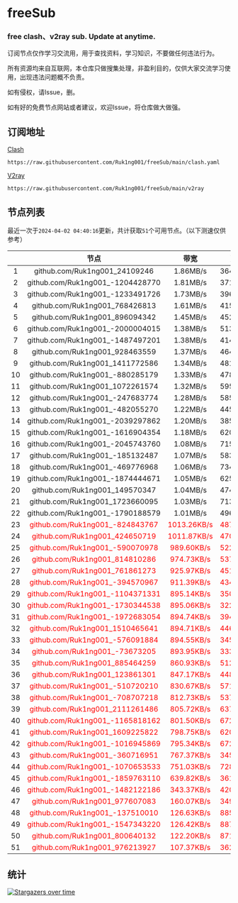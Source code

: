 # freeSub
### free clash、v2ray sub. Update at anytime.

订阅节点仅作学习交流用，用于查找资料，学习知识，不要做任何违法行为。

所有资源均来自互联网，本仓库只做搜集处理，非盈利目的，仅供大家交流学习使用，出现违法问题概不负责。

如有侵权，请Issue，删。

如有好的免费节点网站或者建议，欢迎Issue，将仓库做大做强。

## 订阅地址
[Clash](https://raw.githubusercontent.com/Ruk1ng001/freeSub/main/clash.yaml)
```
https://raw.githubusercontent.com/Ruk1ng001/freeSub/main/clash.yaml
```
[V2ray](https://raw.githubusercontent.com/Ruk1ng001/freeSub/main/v2ray)
```
https://raw.githubusercontent.com/Ruk1ng001/freeSub/main/v2ray
```

## 节点列表

最近一次于`2024-04-02 04:40:16`更新，共计获取`51`个可用节点。（以下测速仅供参考）

|  | 节点 | 带宽 | 延迟 |
|:-:|:--:|:--:|:--:|
 | 1 | github.com/Ruk1ng001_24109246 | 1.86MB/s | 364.00ms |
 | 2 | github.com/Ruk1ng001_-1204428770 | 1.81MB/s | 371.00ms |
 | 3 | github.com/Ruk1ng001_-1233491726 | 1.73MB/s | 396.00ms |
 | 4 | github.com/Ruk1ng001_768426813 | 1.61MB/s | 415.00ms |
 | 5 | github.com/Ruk1ng001_896094342 | 1.45MB/s | 452.00ms |
 | 6 | github.com/Ruk1ng001_-2000004015 | 1.38MB/s | 513.00ms |
 | 7 | github.com/Ruk1ng001_-1487497201 | 1.38MB/s | 414.00ms |
 | 8 | github.com/Ruk1ng001_928463559 | 1.37MB/s | 464.00ms |
 | 9 | github.com/Ruk1ng001_1411772586 | 1.34MB/s | 481.00ms |
 | 10 | github.com/Ruk1ng001_-880285179 | 1.33MB/s | 478.00ms |
 | 11 | github.com/Ruk1ng001_1072261574 | 1.32MB/s | 595.00ms |
 | 12 | github.com/Ruk1ng001_-247683774 | 1.28MB/s | 585.00ms |
 | 13 | github.com/Ruk1ng001_-482055270 | 1.22MB/s | 445.00ms |
 | 14 | github.com/Ruk1ng001_-2039297862 | 1.20MB/s | 385.00ms |
 | 15 | github.com/Ruk1ng001_-1616904354 | 1.18MB/s | 620.00ms |
 | 16 | github.com/Ruk1ng001_-2045743760 | 1.08MB/s | 715.00ms |
 | 17 | github.com/Ruk1ng001_-185132487 | 1.07MB/s | 583.00ms |
 | 18 | github.com/Ruk1ng001_-469776968 | 1.06MB/s | 734.00ms |
 | 19 | github.com/Ruk1ng001_-1874444671 | 1.05MB/s | 625.00ms |
 | 20 | github.com/Ruk1ng001_149570347 | 1.04MB/s | 474.00ms |
 | 21 | github.com/Ruk1ng001_1723660095 | 1.03MB/s | 713.00ms |
 | 22 | github.com/Ruk1ng001_-1790188579 | 1.01MB/s | 496.00ms |
 | 23 | <font color=red>github.com/Ruk1ng001_-824843767</font> | <font color=red>1013.26KB/s</font> | <font color=red>487.00ms</font> |
 | 24 | <font color=red>github.com/Ruk1ng001_424650719</font> | <font color=red>1011.87KB/s</font> | <font color=red>470.00ms</font> |
 | 25 | <font color=red>github.com/Ruk1ng001_-590070978</font> | <font color=red>989.60KB/s</font> | <font color=red>522.00ms</font> |
 | 26 | <font color=red>github.com/Ruk1ng001_814810286</font> | <font color=red>974.73KB/s</font> | <font color=red>537.00ms</font> |
 | 27 | <font color=red>github.com/Ruk1ng001_761861273</font> | <font color=red>925.97KB/s</font> | <font color=red>451.00ms</font> |
 | 28 | <font color=red>github.com/Ruk1ng001_-394570967</font> | <font color=red>911.39KB/s</font> | <font color=red>434.00ms</font> |
 | 29 | <font color=red>github.com/Ruk1ng001_-1104371331</font> | <font color=red>895.14KB/s</font> | <font color=red>350.00ms</font> |
 | 30 | <font color=red>github.com/Ruk1ng001_-1730344538</font> | <font color=red>895.06KB/s</font> | <font color=red>322.00ms</font> |
 | 31 | <font color=red>github.com/Ruk1ng001_-1972683054</font> | <font color=red>894.74KB/s</font> | <font color=red>394.00ms</font> |
 | 32 | <font color=red>github.com/Ruk1ng001_1510465641</font> | <font color=red>894.71KB/s</font> | <font color=red>446.00ms</font> |
 | 33 | <font color=red>github.com/Ruk1ng001_-576091884</font> | <font color=red>894.55KB/s</font> | <font color=red>345.00ms</font> |
 | 34 | <font color=red>github.com/Ruk1ng001_-73673205</font> | <font color=red>893.95KB/s</font> | <font color=red>333.00ms</font> |
 | 35 | <font color=red>github.com/Ruk1ng001_885464259</font> | <font color=red>860.93KB/s</font> | <font color=red>512.00ms</font> |
 | 36 | <font color=red>github.com/Ruk1ng001_123861301</font> | <font color=red>847.17KB/s</font> | <font color=red>448.00ms</font> |
 | 37 | <font color=red>github.com/Ruk1ng001_-510720210</font> | <font color=red>830.67KB/s</font> | <font color=red>571.00ms</font> |
 | 38 | <font color=red>github.com/Ruk1ng001_-708707218</font> | <font color=red>812.73KB/s</font> | <font color=red>537.00ms</font> |
 | 39 | <font color=red>github.com/Ruk1ng001_2111261486</font> | <font color=red>805.72KB/s</font> | <font color=red>637.00ms</font> |
 | 40 | <font color=red>github.com/Ruk1ng001_-1165818162</font> | <font color=red>801.50KB/s</font> | <font color=red>672.00ms</font> |
 | 41 | <font color=red>github.com/Ruk1ng001_1609225822</font> | <font color=red>798.75KB/s</font> | <font color=red>620.00ms</font> |
 | 42 | <font color=red>github.com/Ruk1ng001_-1016945869</font> | <font color=red>795.34KB/s</font> | <font color=red>672.00ms</font> |
 | 43 | <font color=red>github.com/Ruk1ng001_-360716951</font> | <font color=red>767.37KB/s</font> | <font color=red>345.00ms</font> |
 | 44 | <font color=red>github.com/Ruk1ng001_-1070653533</font> | <font color=red>751.03KB/s</font> | <font color=red>728.00ms</font> |
 | 45 | <font color=red>github.com/Ruk1ng001_-1859763110</font> | <font color=red>639.82KB/s</font> | <font color=red>361.00ms</font> |
 | 46 | <font color=red>github.com/Ruk1ng001_-1482122186</font> | <font color=red>343.37KB/s</font> | <font color=red>420.00ms</font> |
 | 47 | <font color=red>github.com/Ruk1ng001_977607083</font> | <font color=red>160.07KB/s</font> | <font color=red>349.00ms</font> |
 | 48 | <font color=red>github.com/Ruk1ng001_-137510010</font> | <font color=red>126.63KB/s</font> | <font color=red>885.00ms</font> |
 | 49 | <font color=red>github.com/Ruk1ng001_-1547343220</font> | <font color=red>126.42KB/s</font> | <font color=red>887.00ms</font> |
 | 50 | <font color=red>github.com/Ruk1ng001_800640132</font> | <font color=red>122.20KB/s</font> | <font color=red>871.00ms</font> |
 | 51 | <font color=red>github.com/Ruk1ng001_976213927</font> | <font color=red>107.37KB/s</font> | <font color=red>362.00ms</font> |


## 统计

[![Stargazers over time](https://starchart.cc/Ruk1ng001/freeSub.svg)](https://starchart.cc/Ruk1ng001/freeSub)